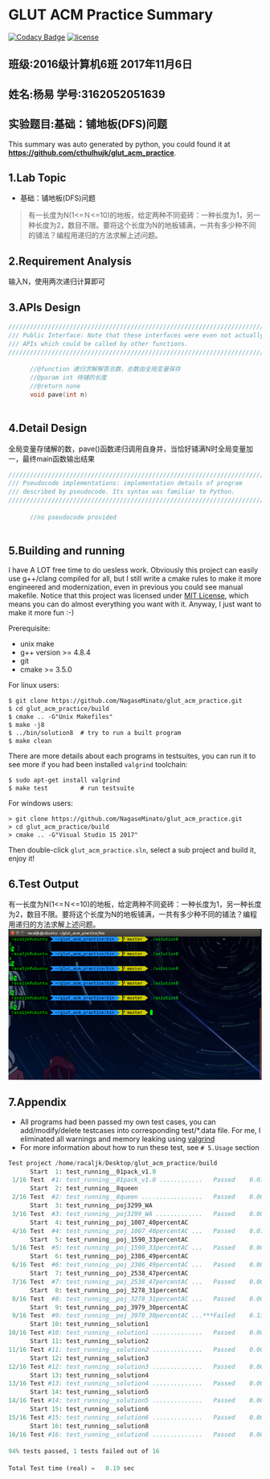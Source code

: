 # GLUT ACM Practice Summary

[![Codacy Badge](https://api.codacy.com/project/badge/Grade/a76e7d49a43e48678493996cc27ac964)](https://www.codacy.com/app/yangyijk/glut_acm_practice?utm_source=github.com&utm_medium=referral&utm_content=cthulhujk/glut_acm_practice&utm_campaign=badger)
[![license](https://img.shields.io/github/license/mashape/apistatus.svg)]()
## 班级:2016级计算机6班 2017年11月6日
## 姓名:杨易 学号:3162052051639
## 实验题目:基础：铺地板(DFS)问题

This summary was auto generated by python, you could found it at **https://github.com/cthulhujk/glut_acm_practice**.

## 1.Lab Topic
+ 基础：铺地板(DFS)问题
> 有一长度为N(1<=Ｎ<=10)的地板，给定两种不同瓷砖：一种长度为1，另一种长度为2，数目不限。要将这个长度为N的地板铺满，一共有多少种不同的铺法？编程用递归的方法求解上述问题。

## 2.Requirement Analysis
输入N，使用两次递归计算即可

## 3.APIs Design
```cpp
///////////////////////////////////////////////////////////////////////
/// Public Interface: Note that these interfaces were even not actually
/// APIs which could be called by other functions.
///////////////////////////////////////////////////////////////////////

      //@function 递归求解解答总数，总数由全局变量保存
      //@param int 待铺的长度
      //@return none
      void pave(int n)
    
```
## 4.Detail Design
全局变量存储解的数，pave()函数递归调用自身并，当恰好铺满N时全局变量加一，最终main函数输出结果
```cpp
///////////////////////////////////////////////////////////////////////
/// Pseudocode implementations: implementation details of program
/// described by pseudocode. Its syntax was familiar to Python.
///////////////////////////////////////////////////////////////////////

      //no pseudocode provided
    
```

## 5.Building and running
I have A LOT free time to do uesless work. Obviously this project can easily use g++/clang compiled for all, but I still write a cmake rules to make it more engineered and modernization, even in previous you could see manual makefile. Notice that this project was licensed under [MIT License](LICENSE), which means you can do almost everything you want with it. Anyway, I just want to make it more fun :-)

Prerequisite:
+ unix make
+ g++ version >= 4.8.4
+ git
+ cmake >= 3.5.0

For linux users:
```shell
$ git clone https://github.com/NagaseMinato/glut_acm_practice.git
$ cd glut_acm_practice/build
$ cmake .. -G"Unix Makefiles"
$ make -j8
$ ../bin/solution8  # try to run a built program
$ make clean
```
There are more details about each programs in testsuites, you can run it to see more if you had been installed `valgrind` toolchain:
```shell
$ sudo apt-get install valgrind
$ make test         # run testsuite
```
For windows users:
```
> git clone https://github.com/NagaseMinato/glut_acm_practice.git
> cd glut_acm_practice/build
> cmake .. -G"Visual Studio 15 2017"
```
Then double-click `glut_acm_practice.sln`, select a sub project and build it, enjoy it!

## 6.Test Output
有一长度为N(1<=Ｎ<=10)的地板，给定两种不同瓷砖：一种长度为1，另一种长度为2，数目不限。要将这个长度为N的地板铺满，一共有多少种不同的铺法？编程用递归的方法求解上述问题。
![](solution8.png)

## 7.Appendix
+ All programs had been passed my own test cases, you can add/modify/delete testcases into corresponding test/*.data file. For me, I eliminated all warnings and memory leaking using [valgrind](http://valgrind.org/)
+ For more information about how to run these test, see `# 5.Usage` section
```python
Test project /home/racaljk/Desktop/glut_acm_practice/build
      Start  1: test_running__01pack_v1.0
 1/16 Test  #1: test_running__01pack_v1.0 ............   Passed    0.01 sec
      Start  2: test_running__8queen
 2/16 Test  #2: test_running__8queen .................   Passed    0.00 sec
      Start  3: test_running__poj3299_WA
 3/16 Test  #3: test_running__poj3299_WA .............   Passed    0.00 sec
      Start  4: test_running__poj_1007_40percentAC
 4/16 Test  #4: test_running__poj_1007_40percentAC ...   Passed    0.01 sec
      Start  5: test_running__poj_1590_33percentAC
 5/16 Test  #5: test_running__poj_1590_33percentAC ...   Passed    0.00 sec
      Start  6: test_running__poj_2386_49percentAC
 6/16 Test  #6: test_running__poj_2386_49percentAC ...   Passed    0.00 sec
      Start  7: test_running__poj_2538_47percentAC
 7/16 Test  #7: test_running__poj_2538_47percentAC ...   Passed    0.00 sec
      Start  8: test_running__poj_3278_31percentAC
 8/16 Test  #8: test_running__poj_3278_31percentAC ...   Passed    0.00 sec
      Start  9: test_running__poj_3979_30percentAC
 9/16 Test  #9: test_running__poj_3979_30percentAC ...***Failed    0.13 sec
      Start 10: test_running__solution1
10/16 Test #10: test_running__solution1 ..............   Passed    0.00 sec
      Start 11: test_running__solution2
11/16 Test #11: test_running__solution2 ..............   Passed    0.00 sec
      Start 12: test_running__solution3
12/16 Test #12: test_running__solution3 ..............   Passed    0.00 sec
      Start 13: test_running__solution4
13/16 Test #13: test_running__solution4 ..............   Passed    0.00 sec
      Start 14: test_running__solution5
14/16 Test #14: test_running__solution5 ..............   Passed    0.00 sec
      Start 15: test_running__solution6
15/16 Test #15: test_running__solution6 ..............   Passed    0.00 sec
      Start 16: test_running__solution8
16/16 Test #16: test_running__solution8 ..............   Passed    0.00 sec

94% tests passed, 1 tests failed out of 16

Total Test time (real) =   0.19 sec
```

